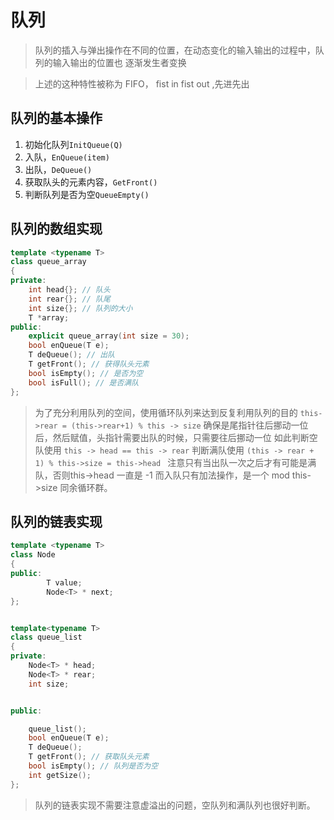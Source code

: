 # 队列

> 队列的插入与弹出操作在不同的位置，在动态变化的输入输出的过程中，队列的输入输出的位置也
> 逐渐发生者变换

> 上述的这种特性被称为 FIFO， fist in fist out ,先进先出

## 队列的基本操作

1. 初始化队列`InitQueue(Q)`
2. 入队，`EnQueue(item)`
3. 出队，`DeQueue()`
4. 获取队头的元素内容，`GetFront()`
5. 判断队列是否为空`QueueEmpty()`

## 队列的数组实现

```c++
template <typename T>
class queue_array
{
private:
    int head{}; // 队头
    int rear{}; // 队尾
    int size{}; // 队列的大小
    T *array;
public:
    explicit queue_array(int size = 30);
    bool enQueue(T e);
    T deQueue(); // 出队
    T getFront(); // 获得队头元素
    bool isEmpty(); // 是否为空
    bool isFull(); // 是否满队
};
```

> 为了充分利用队列的空间，使用循环队列来达到反复利用队列的目的
> `this->rear = (this->rear+1) % this -> size` 
> 确保是尾指针往后挪动一位后，然后赋值，头指针需要出队的时候，只需要往后挪动一位
> 如此判断空队使用 `this -> head == this -> rear`
> 判断满队使用 `(this -> rear + 1) % this->size = this->head `
> 注意只有当出队一次之后才有可能是满队，否则this->head 一直是 -1
> 而入队只有加法操作，是一个 mod this->size 同余循环群。


## 队列的链表实现

```c++
template <typename T>
class Node
{
public:
        T value;
        Node<T> * next;
};


template<typename T>
class queue_list
{
private:
    Node<T> * head;
    Node<T> * rear;
    int size;


public:

    queue_list();
    bool enQueue(T e);
    T deQueue();
    T getFront(); // 获取队头元素
    bool isEmpty(); // 队列是否为空
    int getSize();
};
```
> 队列的链表实现不需要注意虚溢出的问题，空队列和满队列也很好判断。